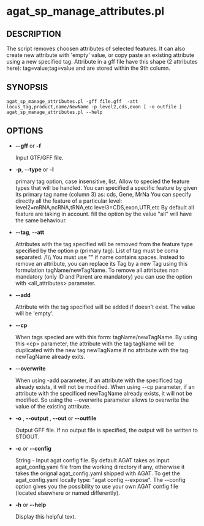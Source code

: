 # agat\_sp\_manage\_attributes.pl

## DESCRIPTION

The script removes choosen attributes of selected features. It can also create new
attribute with 'empty' value, or copy paste an existing attribute using a new specified tag.
Attribute in a gff file have this shape (2 attributes here): tag=value;tag=value and
are stored within the 9th column.

## SYNOPSIS

```
agat_sp_manage_attributes.pl -gff file.gff  -att locus_tag,product,name/NewName -p level2,cds,exon [ -o outfile ]
agat_sp_manage_attributes.pl --help
```

## OPTIONS

- **--gff** or **-f**

    Input GTF/GFF file.

- **-p**,  **--type** or  **-l**

    primary tag option, case insensitive, list. Allow to specied the feature types that will be handled.
    You can specified a specific feature by given its primary tag name (column 3) as: cds, Gene, MrNa
    You can specify directly all the feature of a particular level:
          level2=mRNA,ncRNA,tRNA,etc
          level3=CDS,exon,UTR,etc
    By default all feature are taking in account. fill the option by the value "all" will have the same behaviour.

- **--tag**, **--att**

    Attributes with the tag specified will be removed from the feature type specified by the option p (primary tag). List of tag must be coma separated.
    /!\\\\ You must use "" if name contains spaces.
    Instead to remove an attribute, you can replace its Tag by a new Tag using this formulation tagName/newTagName.
    To remove all attributes non mandatory (only ID and Parent are mandatory) you can use the option with &lt;all\_attributes> parameter.

- **--add**

    Attribute with the tag specified will be added if doesn't exist. The value will be 'empty'.

- **--cp**

    When tags specied are with this form: tagName/newTagName.
    By using this &lt;cp> parameter, the attribute with the tag tagName will be duplicated
    with the new tag newTagName if no attribute with the tag newTagName already exits.

- **--overwrite**

    When using -add parameter, if an attribute with the specificed tag already exists, it will not be modified.
    When using --cp parameter, if an attribute with the specificed newTagName already exists, it will not be modified.
    So using the --overwrite parameter allows to overwrite the value of the existing attribute.

- **-o** , **--output** , **--out** or **--outfile**

    Output GFF file.  If no output file is specified, the output will be
    written to STDOUT.

- **-c** or **--config**

    String - Input agat config file. By default AGAT takes as input agat_config.yaml file from the working directory if any,
    otherwise it takes the orignal agat_config.yaml shipped with AGAT. To get the agat_config.yaml locally type: "agat config --expose".
    The --config option gives you the possibility to use your own AGAT config file (located elsewhere or named differently).

- **-h** or **--help**

    Display this helpful text.

